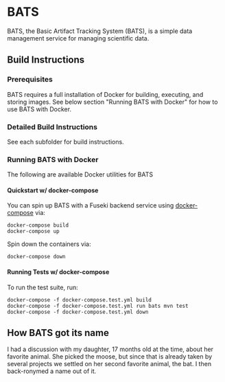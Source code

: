 # BATS

BATS, the Basic Artifact Tracking System (BATS), is a simple data management service for managing scientific data.

## Build Instructions

### Prerequisites

BATS requires a full installation of Docker for building, executing, and storing images.
See below section "Running BATS with Docker" for how to use BATS with Docker.

### Detailed Build Instructions

See each subfolder for build instructions.


### Running BATS with Docker

The following are available Docker utilities for BATS

####  Quickstart w/ docker-compose

You can spin up BATS with a Fuseki backend service using [docker-compose](https://docs.docker.com/compose/) via:

```
docker-compose build
docker-compose up
```

Spin down the containers via:

```
docker-compose down
```

#### Running Tests w/ docker-compose

To run the test suite, run:

```
docker-compose -f docker-compose.test.yml build
docker-compose -f docker-compose.test.yml run bats mvn test
docker-compose -f docker-compose.test.yml down
```

## How BATS got its name

I had a discussion with my daughter, 17 months old at the time, about her favorite animal. She picked the moose, but since that is already taken by several projects we settled on her second favorite animal, the bat. I then back-ronymed a name out of it.
